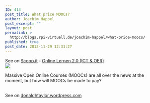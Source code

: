 ```yaml
---
ID: 413
post_title: What price MOOCs?
author: Joachim Happel
post_excerpt: ""
layout: post
permalink: >
  http://blogs.rpi-virtuell.de/joachim-happel/what-price-moocs/
published: true
post_date: 2012-11-29 12:31:27
---
```

See on <a href='http://www.scoop.it/t/online-lernen-2-0/p/3523231923/what-price-moocs'>Scoop.it</a> - <a href='http://www.scoop.it/t/online-lernen-2-0'>Online Lernen 2.0 (ICT &amp; OER)</a><br /><a href='http://www.scoop.it/t/online-lernen-2-0/p/3523231923/what-price-moocs'><img src='http://img.scoop.it/xaSn45wwxQd3No01YXCGczl72eJkfbmt4t8yenImKBXEejxNn4ZJNZ2ss5Ku7Cxt' /></a><br /><p>Massive Open Online Courses (MOOCs) are all over the news at the moment, but how will MOOCs be made to pay?</p><br />See on <a href='http://donaldhtaylor.wordpress.com/2012/11/28/what-price-moocs/'>donaldhtaylor.wordpress.com</a>